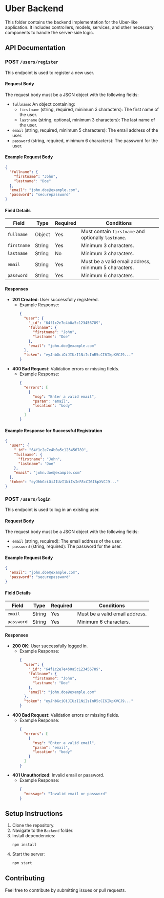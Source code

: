 # Uber Backend

This folder contains the backend implementation for the Uber-like application. It includes controllers, models, services, and other necessary components to handle the server-side logic.

## API Documentation

### POST `/users/register`

This endpoint is used to register a new user.

#### Request Body

The request body must be a JSON object with the following fields:

- `fullname`: An object containing:
  - `firstname` (string, required, minimum 3 characters): The first name of the user.
  - `lastname` (string, optional, minimum 3 characters): The last name of the user.
- `email` (string, required, minimum 5 characters): The email address of the user.
- `password` (string, required, minimum 6 characters): The password for the user.

#### Example Request Body

```json
{
  "fullname": {
    "firstname": "John",
    "lastname": "Doe"
  },
  "email": "john.doe@example.com",
  "password": "securepassword"
}
```

#### Field Details

| Field         | Type   | Required | Conditions                                   |
|---------------|--------|----------|---------------------------------------------|
| `fullname`    | Object | Yes      | Must contain `firstname` and optionally `lastname`. |
| `firstname`   | String | Yes      | Minimum 3 characters.                       |
| `lastname`    | String | No       | Minimum 3 characters.                       |
| `email`       | String | Yes      | Must be a valid email address, minimum 5 characters. |
| `password`    | String | Yes      | Minimum 6 characters.                       |

#### Responses

- **201 Created**: User successfully registered.
  - Example Response:
    ```json
    {
      "user": {
        "_id": "64f1c2e7e4b0a5c123456789",
        "fullname": {
          "firstname": "John",
          "lastname": "Doe"
        },
        "email": "john.doe@example.com"
      },
      "token": "eyJhbGciOiJIUzI1NiIsInR5cCI6IkpXVCJ9..."
    }
    ```
- **400 Bad Request**: Validation errors or missing fields.
  - Example Response:
    ```json
    {
      "errors": [
        {
          "msg": "Enter a valid email",
          "param": "email",
          "location": "body"
        }
      ]
    }
    ```

#### Example Response for Successful Registration

```json
{
  "user": {
    "_id": "64f1c2e7e4b0a5c123456789",
    "fullname": {
      "firstname": "John",
      "lastname": "Doe"
    },
    "email": "john.doe@example.com"
  },
  "token": "eyJhbGciOiJIUzI1NiIsInR5cCI6IkpXVCJ9..."
}
```

### POST `/users/login`

This endpoint is used to log in an existing user.

#### Request Body

The request body must be a JSON object with the following fields:

- `email` (string, required): The email address of the user.
- `password` (string, required): The password for the user.

#### Example Request Body

```json
{
  "email": "john.doe@example.com",
  "password": "securepassword"
}
```

#### Field Details

| Field      | Type   | Required | Conditions                                   |
|------------|--------|----------|---------------------------------------------|
| `email`    | String | Yes      | Must be a valid email address.              |
| `password` | String | Yes      | Minimum 6 characters.                       |

#### Responses

- **200 OK**: User successfully logged in.
  - Example Response:
    ```json
    {
      "user": {
        "_id": "64f1c2e7e4b0a5c123456789",
        "fullname": {
          "firstname": "John",
          "lastname": "Doe"
        },
        "email": "john.doe@example.com"
      },
      "token": "eyJhbGciOiJIUzI1NiIsInR5cCI6IkpXVCJ9..."
    }
    ```
- **400 Bad Request**: Validation errors or missing fields.
  - Example Response:
    ```json
    {
      "errors": [
        {
          "msg": "Enter a valid email",
          "param": "email",
          "location": "body"
        }
      ]
    }
    ```
- **401 Unauthorized**: Invalid email or password.
  - Example Response:
    ```json
    {
      "message": "Invalid email or password"
    }
    ```

## Setup Instructions

1. Clone the repository.
2. Navigate to the `Backend` folder.
3. Install dependencies:
   ```bash
   npm install
   ```
4. Start the server:
   ```bash
   npm start
   ```

## Contributing

Feel free to contribute by submitting issues or pull requests.

